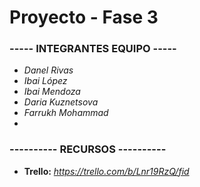 # Proyecto - Fase 3

### ----- INTEGRANTES EQUIPO -----

* *Danel Rivas*  
* *Ibai López*  
* *Ibai Mendoza*  
* *Daria Kuznetsova*  
* *Farrukh Mohammad*
*
### ---------- RECURSOS ----------
* **Trello:** *https://trello.com/b/Lnr19RzQ/fid* 
